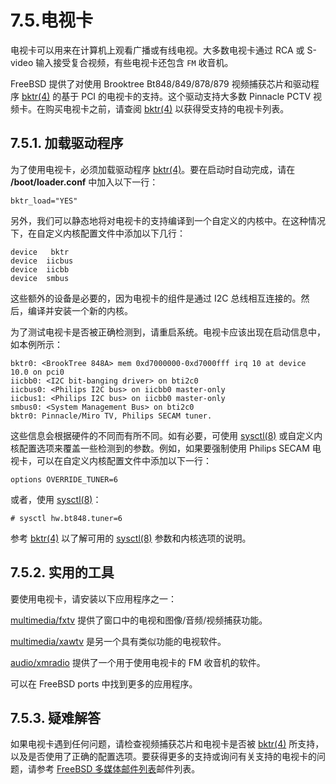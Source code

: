 # 7.5.电视卡

电视卡可以用来在计算机上观看广播或有线电视。大多数电视卡通过 RCA 或 S-video 输入接受复合视频，有些电视卡还包含 `FM` 收音机。

FreeBSD 提供了对使用 Brooktree Bt848/849/878/879 视频捕获芯片和驱动程序 [bktr(4)](https://www.freebsd.org/cgi/man.cgi?query=bktr&sektion=4&format=html) 的基于 PCI 的电视卡的支持。这个驱动支持大多数 Pinnacle PCTV 视频卡。在购买电视卡之前，请查阅 [bktr(4)](https://www.freebsd.org/cgi/man.cgi?query=bktr&sektion=4&format=html) 以获得受支持的电视卡列表。

## 7.5.1. 加载驱动程序

为了使用电视卡，必须加载驱动程序 [bktr(4)](https://www.freebsd.org/cgi/man.cgi?query=bktr&sektion=4&format=html)。要在启动时自动完成，请在 **/boot/loader.conf** 中加入以下一行：

```
bktr_load="YES"
```

另外，我们可以静态地将对电视卡的支持编译到一个自定义的内核中。在这种情况下，在自定义内核配置文件中添加以下几行：

```
device	 bktr
device	iicbus
device	iicbb
device	smbus
```

这些额外的设备是必要的，因为电视卡的组件是通过 I2C 总线相互连接的。然后，编译并安装一个新的内核。

为了测试电视卡是否被正确检测到，请重启系统。电视卡应该出现在启动信息中，如本例所示：

```
bktr0: <BrookTree 848A> mem 0xd7000000-0xd7000fff irq 10 at device 10.0 on pci0
iicbb0: <I2C bit-banging driver> on bti2c0
iicbus0: <Philips I2C bus> on iicbb0 master-only
iicbus1: <Philips I2C bus> on iicbb0 master-only
smbus0: <System Management Bus> on bti2c0
bktr0: Pinnacle/Miro TV, Philips SECAM tuner.
```

这些信息会根据硬件的不同而有所不同。如有必要，可使用 [sysctl(8)](https://www.freebsd.org/cgi/man.cgi?query=sysctl&sektion=8&format=html) 或自定义内核配置选项来覆盖一些检测到的参数。例如，如果要强制使用 Philips SECAM 电视卡，可以在自定义内核配置文件中添加以下一行：

```
options OVERRIDE_TUNER=6
```

或者，使用 [sysctl(8)](https://www.freebsd.org/cgi/man.cgi?query=sysctl&sektion=8&format=html)：

```
# sysctl hw.bt848.tuner=6
```

参考 [bktr(4)](https://www.freebsd.org/cgi/man.cgi?query=bktr&sektion=4&format=html) 以了解可用的 [sysctl(8)](https://www.freebsd.org/cgi/man.cgi?query=sysctl&sektion=8&format=html) 参数和内核选项的说明。

## 7.5.2. 实用的工具

要使用电视卡，请安装以下应用程序之一：

[multimedia/fxtv](https://cgit.freebsd.org/ports/tree/multimedia/fxtv/pkg-descr) 提供了窗口中的电视和图像/音频/视频捕获功能。

[multimedia/xawtv](https://cgit.freebsd.org/ports/tree/multimedia/xawtv/pkg-descr) 是另一个具有类似功能的电视软件。

[audio/xmradio](https://cgit.freebsd.org/ports/tree/audio/xmradio/pkg-descr) 提供了一个用于使用电视卡的 FM 收音机的软件。

可以在 FreeBSD ports 中找到更多的应用程序。

## 7.5.3. 疑难解答

如果电视卡遇到任何问题，请检查视频捕获芯片和电视卡是否被 [bktr(4)](https://www.freebsd.org/cgi/man.cgi?query=bktr&sektion=4&format=html) 所支持，以及是否使用了正确的配置选项。要获得更多的支持或询问有关支持的电视卡的问题，请参考 [FreeBSD 多媒体邮件列表](https://lists.freebsd.org/subscription/freebsd-multimedia)邮件列表。
